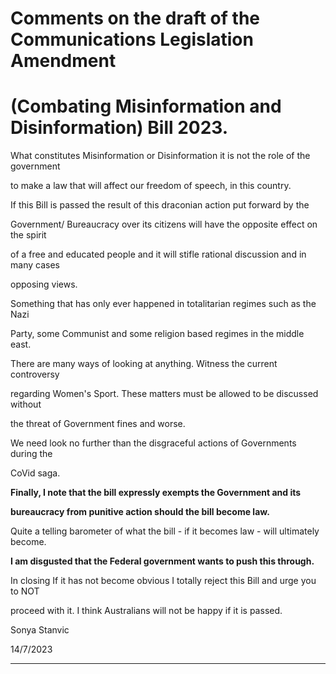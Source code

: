 # Comments on the draft of the Communications Legislation Amendment


# (Combating Misinformation and Disinformation) Bill 2023.


What constitutes Misinformation or Disinformation it is not the role of the government


to make a law that will affect our freedom of speech, in this country.


If this Bill is passed the  result of this draconian action put forward by the


Government/ Bureaucracy over its citizens will have the opposite effect on the spirit


of a free and educated people and it will stifle rational discussion and in many cases


opposing views.


Something that has only ever happened in totalitarian regimes such as the Nazi


Party, some Communist and some religion based regimes in the middle east.


There are many ways of looking at anything.  Witness the current controversy


regarding Women's Sport. These matters must be allowed to be discussed without


the threat of Government fines and worse.


We need look no further than the disgraceful actions of Governments during the


CoVid saga.


**Finally, I note that the bill expressly exempts the Government and its**


**bureaucracy from punitive action should the bill become law.**


Quite a telling barometer of what the bill - if it becomes law - will ultimately become.


**I am disgusted that the  Federal government wants to push this through.**


In closing If it has not become obvious I totally reject this Bill and urge you to NOT


proceed with it. I think Australians will not be happy  if it is passed.


Sonya Stanvic


14/7/2023


-----

